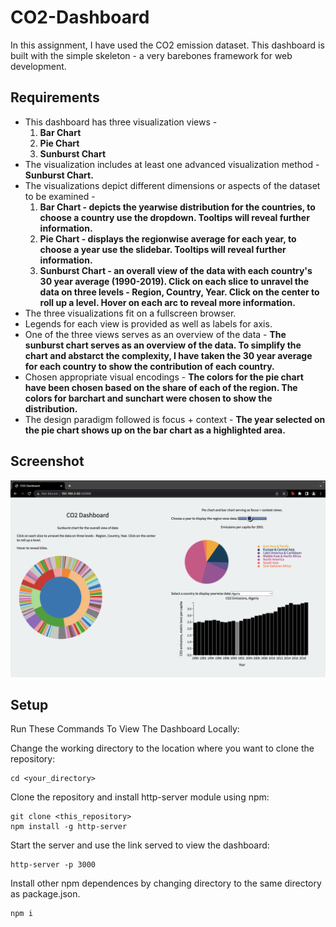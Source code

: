 
# CO2-Dashboard
In this assignment, I have used the CO2 emission dataset. This dashboard is built with the simple skeleton - a very barebones framework for web development.

## Requirements

* This dashboard has three visualization views - 
    1. **Bar Chart** 
    2. **Pie Chart**
    3. **Sunburst Chart**
* The visualization includes at least one advanced visualization method - **Sunburst Chart.**
* The visualizations depict different dimensions or aspects of the dataset to be examined -
    1. **Bar Chart - depicts the yearwise distribution for the countries, to choose a country use the dropdown. Tooltips will reveal further information.**
    2. **Pie Chart - displays the regionwise average for each year, to choose a year use the slidebar. Tooltips will reveal further information.**
    3. **Sunburst Chart - an overall view of the data with each country's 30 year average (1990-2019). Click on each slice to unravel the data on three levels - Region, Country, Year. Click on the center to roll up a level. Hover on each arc to reveal more information.** 
* The three visualizations fit on a fullscreen browser.
* Legends for each view is provided as well as labels for axis.
* One of the three views serves as an overview of the data - **The sunburst chart serves as an overview of the data. To simplify the chart and abstarct the complexity, I have taken the 30 year average for each country to show the contribution of each country.**
* Chosen appropriate visual encodings - **The colors for the pie chart have been chosen based on the share of each of the region. The colors for barchart and sunchart were chosen to show the distribution.**
* The design paradigm followed is focus + context - **The year selected on the pie chart shows up on the bar chart as a highlighted area.**

## Screenshot 

![Screen](./screenshot.png)

## Setup 

Run These Commands To View The Dashboard Locally: 

Change the working directory to the location where you want to clone the repository: 
```
cd <your_directory>
```
Clone the repository and install http-server module using npm: 
```
git clone <this_repository>
npm install -g http-server
```
Start the server and use the link served to view the dashboard: 
```
http-server -p 3000
```
Install other npm dependences by changing directory to the same directory as package.json. 

```
npm i
```


